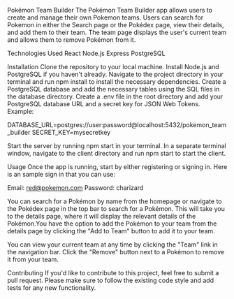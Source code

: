Pokémon Team Builder
The Pokémon Team Builder app allows users to create and manage their own Pokemon teams. Users can search for Pokemon in either the Search page or the Pokédex page, view their details, and add them to their team. The team page displays the user's current team and allows them to remove Pokémon from it.

Technologies Used
React
Node.js
Express
PostgreSQL

Installation
Clone the repository to your local machine.
Install Node.js and PostgreSQL if you haven't already.
Navigate to the project directory in your terminal and run npm install to install the necessary dependencies.
Create a PostgreSQL database and add the necessary tables using the SQL files in the database directory.
Create a .env file in the root directory and add your PostgreSQL database URL and a secret key for JSON Web Tokens. Example:

DATABASE_URL=postgres://user:password@localhost:5432/pokemon_team_builder
SECRET_KEY=mysecretkey

Start the server by running npm start in your terminal.
In a separate terminal window, navigate to the client directory and run npm start to start the client.

Usage
Once the app is running, start by either registering or signing in. Here is an sample sign in that you can use:

Email: red@pokemon.com
Password: charizard

You can search for a Pokémon by name from the homepage or navigate to the Pokédex page in the top bar to search for a Pokémon. This will take you to the details page, where it will display the relevant details of the Pokémon.You have the option to add the Pokémon to your team from the details page by clicking the "Add to Team" button to add it to your team.

You can view your current team at any time by clicking the "Team" link in the navigation bar. Click the "Remove" button next to a Pokémon to remove it from your team.

Contributing
If you'd like to contribute to this project, feel free to submit a pull request. Please make sure to follow the existing code style and add tests for any new functionality.